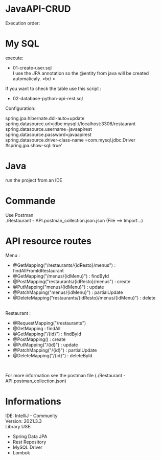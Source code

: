 # JavaAPI-CRUD

Execution order: 

# My SQL 
execute:  <br /> 
- 01-create-user.sql <br /> 
I use the JPA annotation so the @entity from java will be created automaticaly. <br/ >

If you want to check the table use this script : <br /> 
- 02-database-python-api-rest.sql <br /> 

Configuration:

spring.jpa.hibernate.ddl-auto=update <br />
spring.datasource.url=jdbc:mysql://localhost:3306/restaurant <br />
spring.datasource.username=javaapirest <br />
spring.datasource.password=javaapirest <br />
spring.datasource.driver-class-name =com.mysql.jdbc.Driver <br />
#spring.jpa.show-sql: true'  <br /> 

# Java 
run the project from an IDE <br /> 

# Commande
Use Postman  <br /> 
./Restaurant - API.postman_collection.json.json (File ==> Import...) <br /> 

# API resource routes

Menu : <br />
- @GetMapping("/restaurants/{idResto}/menus") : findAllFromIdRestaurant <br />
- @GetMapping("/menus/{idMenu}") : findById <br />
- @PostMapping("restaurants/{idResto}/menus") : create <br />
- @PutMapping("menus/{idMenu}") : update <br />
- @PatchMapping("menus/{idMenu}") : partialUpdate <br />
- @DeleteMapping("restaurants/{idResto}/menus/{idMenu}") : delete <br /> <br />

Restaurant : <br />

- @RequestMapping("/restaurants")  <br />
- @GetMapping : findAll  <br />
- @GetMapping("/{id}") : findById  <br />
- @PostMapping() : create  <br />
- @PutMapping("/{id}") : update  <br />
- @PatchMapping("/{id}") : partialUpdate  <br />
- @DeleteMapping("/{id}") : deleteById  <br />

 <br />

For more information see the postman file (./Restaurant - API.postman_collection.json) <br />


# Informations
IDE: IntelliJ - Community <br /> 
Version: 2021.3.3 <br /> 
Library USE: <br /> 
- Spring Data JPA <br /> 
- Rest Repository <br /> 
- MySQL Driver <br /> 
- Lombok <br /> 